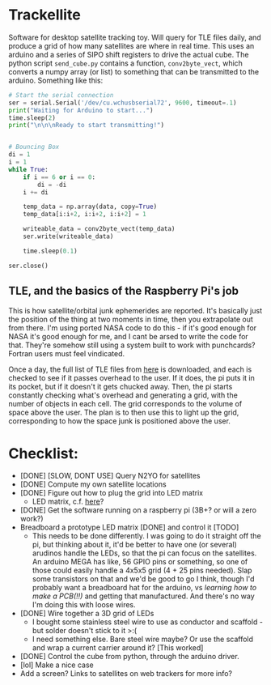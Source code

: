 # Trackellite
Software for desktop satellite tracking toy. 
Will query for TLE files daily, and produce a grid of how many satellites are where in real time. This uses an arduino and a series of SIPO shift registers to drive the actual cube. The python script `send_cube.py` contains a function, `conv2byte_vect`, which converts a numpy array (or list) to something that can be transmitted to the arduino. Something like this:

```python
# Start the serial connection
ser = serial.Serial('/dev/cu.wchusbserial72', 9600, timeout=.1)
print("Waiting for Arduino to start...")
time.sleep(2)
print("\n\n\nReady to start transmitting!")


# Bouncing Box
di = 1
i = 1
while True:
    if i == 6 or i == 0:
        di = -di
    i += di

    temp_data = np.array(data, copy=True)
    temp_data[i:i+2, i:i+2, i:i+2] = 1

    writeable_data = conv2byte_vect(temp_data)
    ser.write(writeable_data)

    time.sleep(0.1)

ser.close()
```

## TLE, and the basics of the Raspberry Pi's job
This is how satellite/orbital junk ephemerides are reported. It's basically just the position of the thing at two moments in time, then you extrapolate out from there. I'm using ported NASA code to do this - if it's good enough for NASA it's good enough for me, and I cant be arsed to write the code for that. They're somehow still using a system built to work with punchcards? Fortran users must feel vindicated.

Once a day, the full list of TLE files from [here](https://celestrak.com/NORAD/elements/) is downloaded, and each is checked to see if it passes overhead to the user. If it does, the pi puts it in its pocket, but if it doesn't it gets chucked away. Then, the pi starts constantly checking what's overhead and generating a grid, with the number of objects in each cell. The grid corresponds to the volume of space above the user. The plan is to then use this to light up the grid, corresponding to how the space junk is positioned above the user.



# Checklist:
- [DONE] [SLOW, DONT USE] Query N2YO for satellites
- [DONE] Compute my own satellite locations
- [DONE] Figure out how to plug the grid into LED matrix
  - LED matrix, c.f. [here](https://www.instructables.com/id/Led-Cube-8x8x8/)?
- [DONE] Get the software running on a raspberry pi (3B+? or will a zero work?)
- Breadboard a prototype LED matrix [DONE] and control it [TODO]
  - This needs to be done differently. I was going to do it straight off the pi, but thinking about it, it'd be better to have one (or several) arudinos handle the LEDs, so that the pi can focus on the satellites. An arduino MEGA has like, 56 GPIO pins or something, so one of those could easily handle a 4x5x5 grid (4 + 25 pins needed). Slap some transistors on that and we'd be good to go I think, though I'd probably want a breadboard hat for the arduino, vs *learning how to make a PCB(!!)* and getting that manufactured. And there's no way I'm doing this with loose wires.
- [DONE] Wire together a 3D grid of LEDs
  - I bought some stainless steel wire to use as conductor and scaffold - but solder doesn't stick to it >:(
  - I need something else. Bare steel wire maybe? Or use the scaffold and wrap a current carrier around it? [This worked]
- [DONE] Control the cube from python, through the arduino driver.
- [lol] Make a nice case
- Add a screen? Links to satellites on web trackers for more info?

